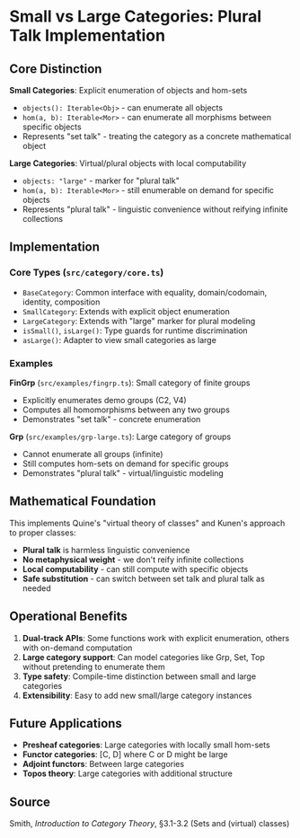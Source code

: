 # Small vs Large Categories: Plural Talk Implementation

## Core Distinction

**Small Categories**: Explicit enumeration of objects and hom-sets
- `objects(): Iterable<Obj>` - can enumerate all objects
- `hom(a, b): Iterable<Mor>` - can enumerate all morphisms between specific objects
- Represents "set talk" - treating the category as a concrete mathematical object

**Large Categories**: Virtual/plural objects with local computability
- `objects: "large"` - marker for "plural talk"
- `hom(a, b): Iterable<Mor>` - still enumerable on demand for specific objects
- Represents "plural talk" - linguistic convenience without reifying infinite collections

## Implementation

### Core Types (`src/category/core.ts`)
- `BaseCategory`: Common interface with equality, domain/codomain, identity, composition
- `SmallCategory`: Extends with explicit object enumeration
- `LargeCategory`: Extends with "large" marker for plural modeling
- `isSmall()`, `isLarge()`: Type guards for runtime discrimination
- `asLarge()`: Adapter to view small categories as large

### Examples

**FinGrp** (`src/examples/fingrp.ts`): Small category of finite groups
- Explicitly enumerates demo groups (C2, V4)
- Computes all homomorphisms between any two groups
- Demonstrates "set talk" - concrete enumeration

**Grp** (`src/examples/grp-large.ts`): Large category of groups
- Cannot enumerate all groups (infinite)
- Still computes hom-sets on demand for specific groups
- Demonstrates "plural talk" - virtual/linguistic modeling

## Mathematical Foundation

This implements Quine's "virtual theory of classes" and Kunen's approach to proper classes:
- **Plural talk** is harmless linguistic convenience
- **No metaphysical weight** - we don't reify infinite collections
- **Local computability** - can still compute with specific objects
- **Safe substitution** - can switch between set talk and plural talk as needed

## Operational Benefits

1. **Dual-track APIs**: Some functions work with explicit enumeration, others with on-demand computation
2. **Large category support**: Can model categories like Grp, Set, Top without pretending to enumerate them
3. **Type safety**: Compile-time distinction between small and large categories
4. **Extensibility**: Easy to add new small/large category instances

## Future Applications

- **Presheaf categories**: Large categories with locally small hom-sets
- **Functor categories**: [C, D] where C or D might be large
- **Adjoint functors**: Between large categories
- **Topos theory**: Large categories with additional structure

## Source

Smith, *Introduction to Category Theory*, §3.1-3.2 (Sets and (virtual) classes)